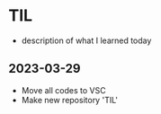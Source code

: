 # TIL
- description of what I learned today

## 2023-03-29
- Move all codes to VSC
- Make new repository 'TIL'